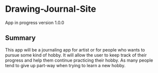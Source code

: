 # Drawing-Journal-Site
App in progress version 1.0.0

## Summary
This app will be a journaling app for artist or for people who wants to pursue some kind of hobby. It will allow the user to keep track of their progress and help them continue practicing their hobby. As many people tend to give up part-way when trying to learn a new hobby.